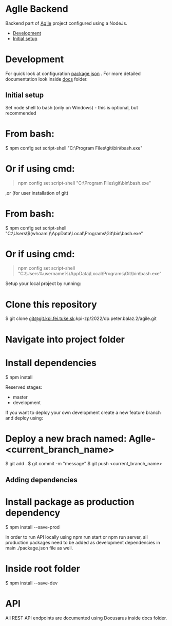 # AgIle Backend

Backend part of [AgIle](https://git.kpi.fei.tuke.sk/kpi-zp/2022/dp.peter.balaz.2/agile.git) project configured using a NodeJs.

- [Development](#development)
- [Initial setup](#initial-setup)

# Development

For quick look at configuration [package.json](package.json) . For more detailed documentation look inside [docs](docs) folder.

## Initial setup

Set node shell to bash (only on Windows) - this is optional, but recommended

# From bash:
$ npm config set script-shell "C:\\Program Files\\git\\bin\\bash.exe"

# Or if using cmd:
> npm config set script-shell "C:\Program Files\git\bin\bash.exe"

,or (for user installation of git)

# From bash:
$ npm config set script-shell "C:\\Users\\$(whoami)\\AppData\\Local\\Programs\\Git\\bin\\bash.exe"

# Or if using cmd:
> npm config set script-shell "C:\Users\%username%\AppData\Local\Programs\Git\bin\bash.exe"

Setup your local project by running:

# Clone this repository
$ git clone git@git.kpi.fei.tuke.sk:kpi-zp/2022/dp.peter.balaz.2/agile.git

# Navigate into project folder

# Install dependencies
$ npm install

Reserved stages:

- master
- development

If you want to deploy your own development create a new feature branch and deploy using:

# Deploy a new brach named: AgIle-<current_branch_name>
$ git add .
$ git commit -m "message"
$ git push <current_branch_name>

## Adding dependencies

# Install package as production dependency
$ npm install --save-prod <package>

In order to run API locally using npm run start or npm run server, all production packages need to be added as development dependencies in main ./package.json file as well.

# Inside root folder
$ npm install --save-dev <package>

# API

All REST API endpoints are documented using Docusarus inside docs folder.